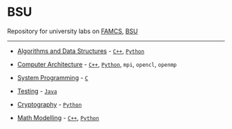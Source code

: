 # BSU

Repository for university labs on [FAMCS](http://www.fpmi.bsu.by/en/main.aspx), [BSU](http://www.bsu.by/en/main.aspx)

---

- [Algorithms and Data Structures](https://github.com/KirillZhelt/bsu/tree/master/algorithms) - [`C++`](https://github.com/KirillZhelt/bsu/search?l=C%2B%2B), [`Python`](https://github.com/KirillZhelt/bsu/search?l=Python)

- [Computer Architecture](https://github.com/KirillZhelt/bsu/tree/master/computer-architecture) - [`C++`](https://github.com/KirillZhelt/bsu/search?l=C%2B%2B), [`Python`](https://github.com/KirillZhelt/bsu/search?l=Python), `mpi`, `opencl`, `openmp`

- [System Programming](https://github.com/KirillZhelt/bsu/tree/master/system-programming) - [`C`](https://github.com/KirillZhelt/bsu/search?l=C)

- [Testing](https://github.com/KirillZhelt/bsu/tree/master/testing) - [`Java`](https://github.com/KirillZhelt/bsu/search?l=Java)

- [Cryptography](https://github.com/KirillZhelt/bsu/tree/master/cryptography) - [`Python`](https://github.com/KirillZhelt/bsu/search?l=Python)

- [Math Modelling](https://github.com/KirillZhelt/bsu/tree/master/math-modelling) - [`C++`](https://github.com/KirillZhelt/bsu/search?l=C%2B%2B), [`Python`](https://github.com/KirillZhelt/bsu/search?l=Python)
